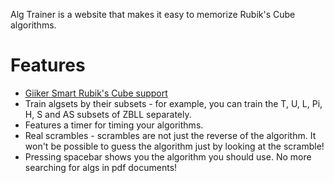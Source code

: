

Alg Trainer is a website that makes it easy to memorize Rubik's Cube algorithms. 

# Features

- [Giiker Smart Rubik's Cube support](https://www.youtube.com/watch?v=2PWErrApqWQ)
- Train algsets by their subsets - for example, you can train the T, U, L, Pi, H, S and AS subsets of ZBLL separately.
- Features a timer for timing your algorithms.
- Real scrambles - scrambles are not just the reverse of the algorithm. It won't be possible to guess the algorithm just by looking at the scramble!
- Pressing spacebar shows you the algorithm you should use. No more searching for algs in pdf documents!

